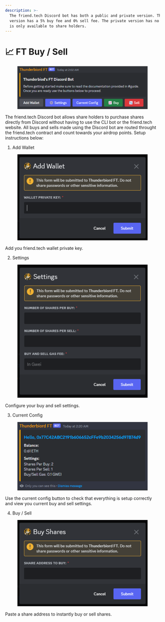 ```yaml
---
description: >-
  The friend.tech Discord bot has both a public and private version. The public
  version has a 5% buy fee and 0% sell fee. The private version has no fees and
  is only available to share holders.
---
```


# 📈 FT Buy / Sell

<figure><img src="../.gitbook/assets/image (38).png" alt=""><figcaption></figcaption></figure>

The friend.tech Discord bot allows share holders to purchase shares directly from Discord without having to use the CLI bot or the friend.tech website. All buys and sells made using the Discord bot are routed throught the friend.tech contract and count towards your airdrop points. Setup instructions below:

1. Add Wallet

<figure><img src="../.gitbook/assets/image (39).png" alt=""><figcaption></figcaption></figure>

Add you friend.tech wallet private key.

2. Settings

<figure><img src="../.gitbook/assets/image (40).png" alt=""><figcaption></figcaption></figure>

Configure your buy and sell settings.

3. Current Config

<figure><img src="../.gitbook/assets/image (41).png" alt=""><figcaption></figcaption></figure>

Use the current config button to check that everything is setup correctly and view you current buy and sell settings.

4. Buy / Sell

<figure><img src="../.gitbook/assets/image (42).png" alt=""><figcaption></figcaption></figure>

Paste a share address to instantly buy or sell shares.
